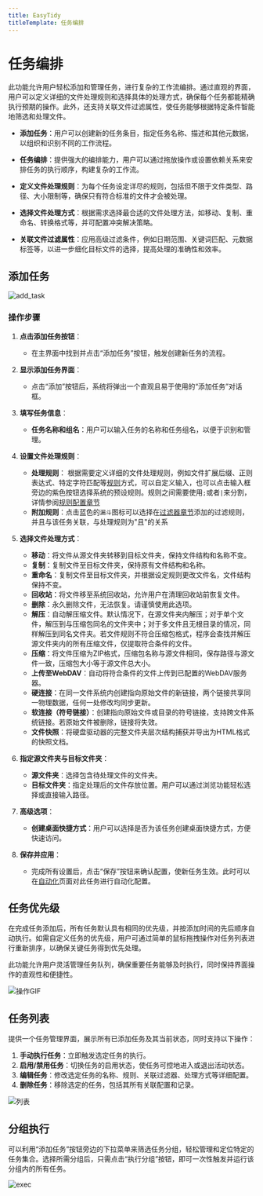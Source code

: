```yaml
---
title: EasyTidy
titleTemplate: 任务编排
---
```


# 任务编排

此功能允许用户轻松添加和管理任务，进行复杂的工作流编排。通过直观的界面，用户可以定义详细的文件处理规则和选择具体的处理方式，确保每个任务都能精确执行预期的操作。此外，还支持关联文件过滤属性，使任务能够根据特定条件智能地筛选和处理文件。

- **添加任务**：用户可以创建新的任务条目，指定任务名称、描述和其他元数据，以组织和识别不同的工作流程。
  
- **任务编排**：提供强大的编排能力，用户可以通过拖放操作或设置依赖关系来安排任务的执行顺序，构建复杂的工作流。
  
- **定义文件处理规则**：为每个任务设定详尽的规则，包括但不限于文件类型、路径、大小限制等，确保只有符合标准的文件才会被处理。
  
- **选择文件处理方式**：根据需求选择最合适的文件处理方法，如移动、复制、重命名、转换格式等，并可配置冲突解决策略。
  
- **关联文件过滤属性**：应用高级过滤条件，例如日期范围、关键词匹配、元数据标签等，以进一步细化目标文件的选择，提高处理的准确性和效率。

## 添加任务

![add_task](/images/task_add.png)

### 操作步骤

1. **点击添加任务按钮**：
   - 在主界面中找到并点击“添加任务”按钮，触发创建新任务的流程。

2. **显示添加任务界面**：
   - 点击“添加”按钮后，系统将弹出一个直观且易于使用的“添加任务”对话框。

3. **填写任务信息**：
   - **任务名称和组名**：用户可以输入任务的名称和任务组名，以便于识别和管理。

4. **设置文件处理规则**：
   - **处理规则**： 根据需要定义详细的文件处理规则，例如文件扩展后缀、正则表达式、特定字符匹配等[规则](rules.md)方式，可以自定义输入，也可以点击输入框旁边的紫色按钮选择系统的预设规则。规则之间需要使用`;`或者`|`来分割，详情参阅[规则配置章节](rules.md)
   - **附加规则**：点击蓝色的`漏斗`图标可以选择在[过滤器章节](filter.md)添加的过滤规则，并且与该任务关联，与处理规则为"且"的关系

5. **选择文件处理方式**：
   - **移动**：将文件从源文件夹转移到目标文件夹，保持文件结构和名称不变。
   - **复制**：复制文件至目标文件夹，保持原有文件结构和名称。
   - **重命名**：复制文件至目标文件夹，并根据设定规则更改文件名，文件结构保持不变。
   - **回收站**：将文件移至系统回收站，允许用户在清理回收站前恢复文件。
   - **删除**：永久删除文件，无法恢复。请谨慎使用此选项。
   - **解压**：自动解压缩文件。默认情况下，在源文件夹内解压；对于单个文件，解压到与压缩包同名的文件夹中；对于多文件且无根目录的情况，同样解压到同名文件夹。若文件规则不符合压缩包格式，程序会查找并解压源文件夹内的所有压缩文件，仅提取符合条件的文件。
   - **压缩**：将文件压缩为ZIP格式，压缩包名称与源文件相同，保存路径与源文件一致，压缩包大小等于源文件总大小。
   - **上传至WebDAV**：自动将符合条件的文件上传到已配置的WebDAV服务器。
   - **硬连接**：在同一文件系统内创建指向原始文件的新链接，两个链接共享同一物理数据，任何一处修改均同步更新。
   - **软连接（符号链接）**：创建指向原始文件或目录的符号链接，支持跨文件系统链接。若原始文件被删除，链接将失效。
   - **文件快照**：将硬盘驱动器的完整文件夹层次结构捕获并导出为HTML格式的快照文档。

6. **指定源文件夹与目标文件夹**：
   - **源文件夹**：选择包含待处理文件的文件夹。
   - **目标文件夹**：指定处理后的文件存放位置。用户可以通过浏览功能轻松选择或直接输入路径。

7. **高级选项**：
   - **创建桌面快捷方式**：用户可以选择是否为该任务创建桌面快捷方式，方便快速访问。

8. **保存并应用**：
   - 完成所有设置后，点击“保存”按钮来确认配置，使新任务生效。此时可以在[自动化](automation.md)页面对此任务进行自动化配置。

## 任务优先级

在完成任务添加后，所有任务默认具有相同的优先级，并按添加时间的先后顺序自动执行。如需自定义任务的优先级，用户可通过简单的鼠标拖拽操作对任务列表进行重新排序，以确保关键任务得到优先处理。

此功能允许用户灵活管理任务队列，确保重要任务能够及时执行，同时保持界面操作的直观性和便捷性。

![操作GIF](/images/PixPin_2024-12-26_16-52-31.gif)

## 任务列表

提供一个任务管理界面，展示所有已添加任务及其当前状态，同时支持以下操作：  

1. **手动执行任务**：立即触发选定任务的执行。  
2. **启用/禁用任务**：切换任务的启用状态，使任务可控地进入或退出活动状态。  
3. **编辑任务**：修改选定任务的名称、规则、关联过滤器、处理方式等详细配置。  
4. **删除任务**：移除选定的任务，包括其所有关联配置和记录。  

![列表](/images/PixPin_2025-01-08_14-22-43.png)

## 分组执行

可以利用“添加任务”按钮旁边的下拉菜单来筛选任务分组，轻松管理和定位特定的任务集合。选择所需分组后，只需点击“执行分组”按钮，即可一次性触发并运行该分组内的所有任务。

![exec](/images/exec.gif)
